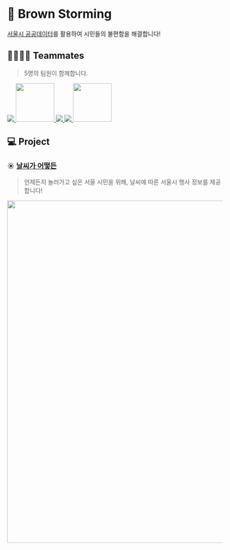 # 🌰 Brown Storming
<a href="https://data.seoul.go.kr/dataList/datasetList.do">서울시 공공데이터</a>를 활용하여 시민들의 불편함을 해결합니다!

## 👨‍👩‍👧‍👦 Teammates
> 5명의 팀원이 함께합니다.
<p>
<a href="https://github.com/Sang-minKIM">
    <img src="https://github.com/Sang-minKIM.png?size=90" >
</a>
<a href="https://github.com/youm0524">
    <img src="https://github.com/youm0524.png?size=90" width=90 >
</a>
<a href="https://github.com/AhnYoungHoon">
     <img src="https://github.com/AhnYoungHoon.png?size=90" >
</a>
  <a href="https://github.com/INFINITE-LION">
     <img src="https://github.com/INFINITE-LION.png?size=90" >
</a>
<a href="https://github.com/swdevsw98">
    <img src="https://github.com/swdevsw98.png?size=90" width=90  >
</a>
</p>

## 💻 Project
<h3>☀️ <a href="https://seoul-weather-fe.vercel.app/">날씨가 어떻든</a></h3>

> 언제든지 놀러가고 싶은 서울 시민을 위해, 날씨에 따른 서울시 행사 정보를 제공합니다!  

<img src="https://github.com/Seoul-Weather/Seoul-Weather-FE/assets/87116017/014a94d5-a4ae-47f7-ad86-ec9c11a3950d" width=800/>
